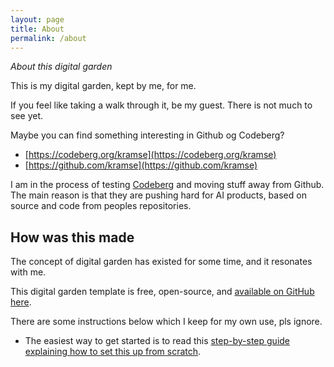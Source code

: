 ```yaml
---
layout: page
title: About
permalink: /about
---
```


*About this digital garden*

This is my digital garden, kept by me, for me.

If you feel like taking a walk through it, be my guest. There is not much to see yet.

Maybe you can find something interesting in Github og Codeberg?

* [https://codeberg.org/kramse](https://codeberg.org/kramse)
* [https://github.com/kramse](https://github.com/kramse)

I am in the process of testing [Codeberg](https://codeberg.org/) and moving stuff away from Github. The main reason is that they are pushing hard for AI products, based on source and code from peoples repositories.

## How was this made
The concept of digital garden has existed for some time, and it resonates with me.

This digital garden template is free, open-source, and [available on GitHub here](https://github.com/maximevaillancourt/digital-garden-jekyll-template).

There are some instructions below which I keep for my own use, pls ignore.

* The easiest way to get started is to read this [step-by-step guide explaining how to set this up from scratch](https://maximevaillancourt.com/blog/setting-up-your-own-digital-garden-with-jekyll).
